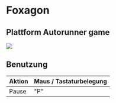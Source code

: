  # Foxagon
 ## Plattform Autorunner game

![](https://i.gyazo.com/fd0f65849793824cb048bdf4e8d36aa3.png)
 
 

 ## Benutzung

| Aktion | Maus / Tastaturbelegung |
| ------ | ------ |
| Pause | "P" |
 

